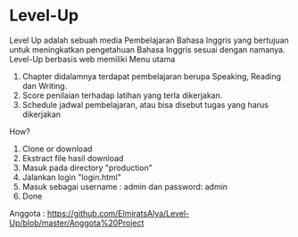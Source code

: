 # Level-Up
Level Up adalah sebuah media Pembelajaran Bahasa Inggris yang bertujuan untuk meningkatkan pengetahuan Bahasa Inggris sesuai dengan namanya. Level-Up berbasis web memiliki Menu utama

1. Chapter didalamnya terdapat pembelajaran berupa Speaking, Reading dan Writing.
2. Score penilaian terhadap latihan yang terla dikerjakan.
3. Schedule jadwal pembelajaran, atau bisa disebut tugas yang harus dikerjakan 

How?

1. Clone or download
2. Ekstract file hasil download
3. Masuk pada directory "production" 
4. Jalankan login "login.html"
5. Masuk sebagai username : admin dan password: admin
6. Done

Anggota : https://github.com/ElmiratsAlya/Level-Up/blob/master/Anggota%20Project
